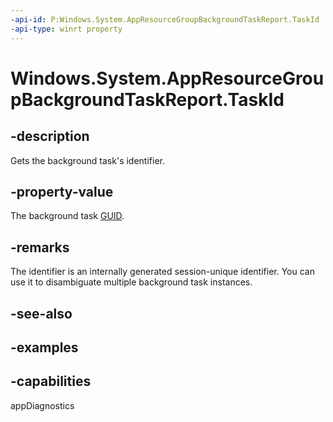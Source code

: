 ```yaml
---
-api-id: P:Windows.System.AppResourceGroupBackgroundTaskReport.TaskId
-api-type: winrt property
---
```


<!-- Property syntax.
public Guid TaskId { get; }
-->

# Windows.System.AppResourceGroupBackgroundTaskReport.TaskId

## -description
Gets the background task's identifier.

## -property-value
The background task [GUID](/windows/win32/api/guiddef/ns-guiddef-guid).

## -remarks
The identifier is an internally generated session-unique identifier. You can use it to disambiguate multiple background task instances.

## -see-also

## -examples

## -capabilities
appDiagnostics
